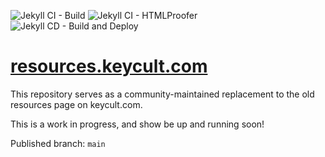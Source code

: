 ![Jekyll CI - Build](https://github.com/keycult/keycult-resources/workflows/Jekyll%20CI%20-%20Build/badge.svg) ![Jekyll CI - HTMLProofer](https://github.com/keycult/keycult-resources/workflows/Jekyll%20CI%20-%20HTMLProofer/badge.svg) ![Jekyll CD - Build and Deploy](https://github.com/keycult/keycult-resources/workflows/Jekyll%20CD%20-%20Build%20and%20Deploy/badge.svg)

# [resources.keycult.com](https://resources.keycult.com)

This repository serves as a community-maintained replacement to the old resources page on keycult.com.

This is a work in progress, and show be up and running soon!

Published branch: `main`
